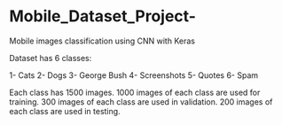 # Mobile_Dataset_Project-
Mobile images classification using CNN with Keras 

Dataset has 6 classes:

1- Cats
2- Dogs
3- George Bush 
4- Screenshots
5- Quotes
6- Spam 

Each class has 1500 images.
1000 images of each class are used for training.
300 images of each class are used in validation. 
200 images of each class are used in testing.
